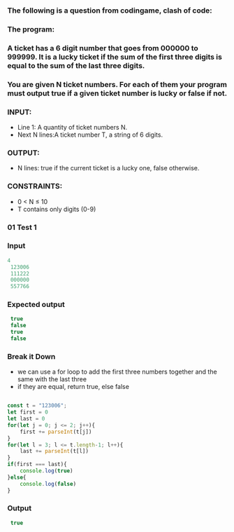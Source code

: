 [category]: <> (Coding)
[date]: <> (2023/04/18)
[title]: <> (Codingame Question 24)

### The following is a question from codingame, clash of code:

### The program:

### A ticket has a 6 digit number that goes from 000000 to 999999. It is a lucky ticket if the sum of the first three digits is equal to the sum of the last three digits.

### You are given N ticket numbers. For each of them your program must output true if a given ticket number is lucky or false if not.

### INPUT:
- Line 1: A quantity of ticket numbers N.
- Next N lines:A ticket number T, a string of 6 digits.

### OUTPUT:
- N lines: true if the current ticket is a lucky one, false otherwise.

### CONSTRAINTS:
- 0 < N ≤ 10
- T contains only digits (0-9)

### 01 Test 1

### Input
```javascript
4
 123006
 111222
 000000
 557766
```
### Expected output
```javascript
 true
 false
 true
 false
```

### Break it Down
- we can use a for loop to add the first three numbers together and the same with the last three
- if they are equal, return true, else false

```javascript

const t = "123006";
let first = 0
let last = 0
for(let j = 0; j <= 2; j++){
    first += parseInt(t[j])
}
for(let l = 3; l <= t.length-1; l++){
    last += parseInt(t[l])
}
if(first === last){
    console.log(true)
}else{
    console.log(false)
}

```
### Output
```javascript
 true
```